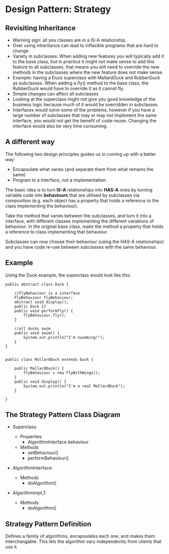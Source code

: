 
# Design Pattern: Strategy


## Revisiting Inheritance

* Warning sign: all you classes are in a IS-A relationship.
* Over using inheritance can lead to inflexible programs that are hard to change.
 * Variety in subclasses: When adding new features you will typically add it to the base class, but in practice it might not make sense to add this feature to all subclasses, that means you will need to override the new methods in the subclasses where the new feature does not make sense.
  * Example: having a Duck superclass with MallardDuck and RubberDuck as subclasses. When adding a fly() method to the base class, the RubberDuck would have to override it as it cannot fly.
* Simple changes can affect all subclasses
* Looking at the superclass might not give you good knowledge of the business logic because much of it would be overridden in subclasses.
* Interfaces would solve some of the problems, however if you have a large number of subclasses that may or may not implement the same interface, you would not get the benefit of code-reuse. Changing the interface would also be very time consuming.



## A different way

The following two design principles guides us in coming up with a better way:

* Encapsulate what varies (and separate them from what remains the same)
* Program to a interface, not a implementation.

The basic idea is to turn **IS-A** relationships into **HAS-A** ones by turning variable code into **behaviours** that are utilised by subclasses via composition (e.g. each object has a property that holds a reference to the class implementing the behaviour).

Take the method that varies between the subclasses, and turn it into a interface, with different classes implementing the different variations of behaviour. In the original base class, make the method a property that holds a reference to class implementing that behaviour.

Subclasses can now choose their behaviour (using the HAS-A relationships) and you have code re-use between subclasses with the same behaviour.

## Example

Using the Duck example, the superclass would look like this:


```
public abstract class Duck {

    //FlyBehaviour is a interface
    FlyBehaviour flyBehaviour;
    abstract void display();
    public Duck {}
    public void performFly() {
        flyBehaviour.fly();
    }

    //all ducks swim
    public void swim() {
        System.out.println("I'm swimming!");
    }
}


public class MallardDuck extends Duck {

    public MallardDuck() {
        flyBehaviour = new FlyWithWings();
    }
    public void display() {
        System.out.println("I'm a real MallardDuck");
    }

}

```

## The Strategy Pattern Class Diagram


* Superclass:
    * Properties 
        * AlgorithmInterface behaviour
    * Methods
        * setBehaviour()
        * performBehaviour()


* AlgorithmInterface:
   * Methods
        * doAlgorithm()


* AlgorithmImpl_1:
   * Methods
        * doAlgorithm()



## Strategy Pattern Definition

Defines a family of algorithms, encapsulates each one, and makes them interchangable. This lets the algorithm vary independently from clients that use it.




